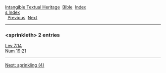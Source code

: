 [Intangible Textual Heritage](../../index)  [Bible](../index) 
[Index](index)   
[s Index](_s_)  
  [Previous](c10833)  [Next](c10835) 

------------------------------------------------------------------------

### &lt;sprinkleth&gt; 2 entries

[Lev 7:14](../kjv/lev007.htm#014)  
[Num 19:21](../kjv/num019.htm#021)  

------------------------------------------------------------------------

[Next: sprinkling (4)](c10835)
